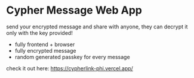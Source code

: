 # Cypher Message Web App

send your encrypted message and share with anyone, they can decrypt it only with the key provided!

- fully frontend + browser
- fully encrypted message
- random generated passkey for every message

check it out here:
https://cypherlink-phi.vercel.app/

